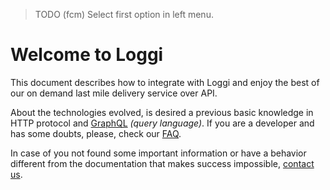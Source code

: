 > TODO (fcm) Select first option in left menu.

# Welcome to Loggi

This document describes how to integrate with Loggi and enjoy the best of our on demand last mile delivery service over API.

About the technologies evolved, is desired a previous basic knowledge in HTTP protocol and [GraphQL](http://graphql.org/docs/intro/) *(query language)*. If you are a developer and has some doubts, please, check our [FAQ](/help/support).

In case of you not found some important information or have a behavior different from the documentation that makes success impossible, [contact us](/help/support).
